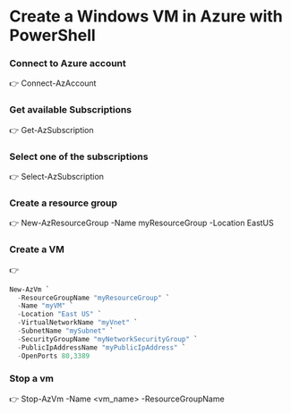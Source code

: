 # Create a Windows VM in Azure with PowerShell

### Connect to Azure account
:point_right: Connect-AzAccount

### Get available Subscriptions 
:point_right: Get-AzSubscription

### Select one of the subscriptions
:point_right: Select-AzSubscription <subscription id>

### Create a resource group 
:point_right: New-AzResourceGroup -Name myResourceGroup -Location EastUS 
  
### Create a VM
:point_right: 
  ```powershell 
  New-AzVm `
    -ResourceGroupName "myResourceGroup" `
    -Name "myVM" `
    -Location "East US" `
    -VirtualNetworkName "myVnet" `
    -SubnetName "mySubnet" `
    -SecurityGroupName "myNetworkSecurityGroup" `
    -PublicIpAddressName "myPublicIpAddress" `
    -OpenPorts 80,3389
```

### Stop a vm 
:point_right: Stop-AzVm -Name <vm_name> -ResourceGroupName <name>   

  
  
